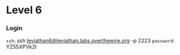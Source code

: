 # Level 6

### Login
`ssh`: ssh leviathan6@leviathan.labs.overthewire.org -p 2223
`password`: YZ55XPVk2l